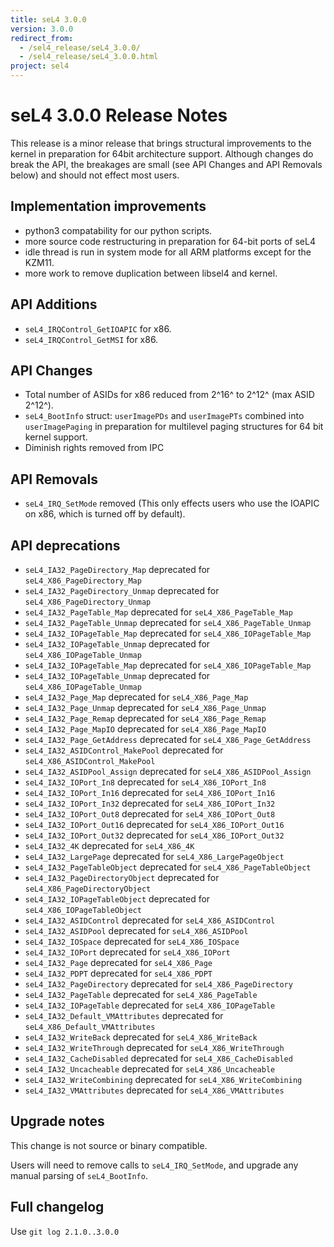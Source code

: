 ```yaml
---
title: seL4 3.0.0
version: 3.0.0
redirect_from:
  - /sel4_release/seL4_3.0.0/
  - /sel4_release/seL4_3.0.0.html
project: sel4
---
```


# seL4 3.0.0 Release Notes
 This release is a minor release that brings
structural improvements to the kernel in preparation for 64bit
architecture support. Although changes do break the API, the breakages
are small (see API Changes and API Removals below) and should not effect
most users.

## Implementation improvements


- python3 compatability for our python scripts.
- more source code restructuring in preparation for 64-bit ports
        of seL4
- idle thread is run in system mode for all ARM platforms except
        for the KZM11.
- more work to remove duplication between libsel4 and kernel.

## API Additions


- `seL4_IRQControl_GetIOAPIC` for x86.
- `seL4_IRQControl_GetMSI` for x86.

## API Changes


- Total number of ASIDs for x86 reduced from 2\^16\^ to 2\^12\^
        (max ASID 2\^12\^).
- `seL4_BootInfo` struct: `userImagePDs` and `userImagePTs` combined
        into `userImagePaging` in preparation for multilevel paging
        structures for 64 bit kernel support.
- Diminish rights removed from IPC

## API Removals


- `seL4_IRQ_SetMode` removed (This only effects users who use the
        IOAPIC on x86, which is turned off by default).

## API deprecations


- `seL4_IA32_PageDirectory_Map` deprecated for
        `seL4_X86_PageDirectory_Map`
- `seL4_IA32_PageDirectory_Unmap` deprecated for
        `seL4_X86_PageDirectory_Unmap`
- `seL4_IA32_PageTable_Map` deprecated for
        `seL4_X86_PageTable_Map`
- `seL4_IA32_PageTable_Unmap` deprecated for
        `seL4_X86_PageTable_Unmap`
- `seL4_IA32_IOPageTable_Map` deprecated for
        `seL4_X86_IOPageTable_Map`
- `seL4_IA32_IOPageTable_Unmap` deprecated for
        `seL4_X86_IOPageTable_Unmap`
- `seL4_IA32_IOPageTable_Map` deprecated for
        `seL4_X86_IOPageTable_Map`
- `seL4_IA32_IOPageTable_Unmap` deprecated for
        `seL4_X86_IOPageTable_Unmap`
- `seL4_IA32_Page_Map` deprecated for `seL4_X86_Page_Map`
- `seL4_IA32_Page_Unmap` deprecated for `seL4_X86_Page_Unmap`
- `seL4_IA32_Page_Remap` deprecated for `seL4_X86_Page_Remap`
- `seL4_IA32_Page_MapIO` deprecated for `seL4_X86_Page_MapIO`
- `seL4_IA32_Page_GetAddress` deprecated for
        `seL4_X86_Page_GetAddress`
- `seL4_IA32_ASIDControl_MakePool` deprecated for
        `seL4_X86_ASIDControl_MakePool`
- `seL4_IA32_ASIDPool_Assign` deprecated for
        `seL4_X86_ASIDPool_Assign`
- `seL4_IA32_IOPort_In8` deprecated for `seL4_X86_IOPort_In8`
- `seL4_IA32_IOPort_In16` deprecated for `seL4_X86_IOPort_In16`
- `seL4_IA32_IOPort_In32` deprecated for `seL4_X86_IOPort_In32`
- `seL4_IA32_IOPort_Out8` deprecated for `seL4_X86_IOPort_Out8`
- `seL4_IA32_IOPort_Out16` deprecated for
        `seL4_X86_IOPort_Out16`
- `seL4_IA32_IOPort_Out32` deprecated for
        `seL4_X86_IOPort_Out32`
- `seL4_IA32_4K` deprecated for `seL4_X86_4K`
- `seL4_IA32_LargePage` deprecated for `seL4_X86_LargePageObject`
- `seL4_IA32_PageTableObject` deprecated for
        `seL4_X86_PageTableObject`
- `seL4_IA32_PageDirectoryObject` deprecated for
        `seL4_X86_PageDirectoryObject`
- `seL4_IA32_IOPageTableObject` deprecated for
        `seL4_X86_IOPageTableObject`
- `seL4_IA32_ASIDControl` deprecated for `seL4_X86_ASIDControl`
- `seL4_IA32_ASIDPool` deprecated for `seL4_X86_ASIDPool`
- `seL4_IA32_IOSpace` deprecated for `seL4_X86_IOSpace`
- `seL4_IA32_IOPort` deprecated for `seL4_X86_IOPort`
- `seL4_IA32_Page` deprecated for `seL4_X86_Page`
- `seL4_IA32_PDPT` deprecated for `seL4_X86_PDPT`
- `seL4_IA32_PageDirectory` deprecated for
        `seL4_X86_PageDirectory`
- `seL4_IA32_PageTable` deprecated for `seL4_X86_PageTable`
- `seL4_IA32_IOPageTable` deprecated for `seL4_X86_IOPageTable`
- `seL4_IA32_Default_VMAttributes` deprecated for
        `seL4_X86_Default_VMAttributes`
- `seL4_IA32_WriteBack` deprecated for `seL4_X86_WriteBack`
- `seL4_IA32_WriteThrough` deprecated for `seL4_X86_WriteThrough`
- `seL4_IA32_CacheDisabled` deprecated for
        `seL4_X86_CacheDisabled`
- `seL4_IA32_Uncacheable`  deprecated for
        `seL4_X86_Uncacheable`
- `seL4_IA32_WriteCombining` deprecated for
        `seL4_X86_WriteCombining`
- `seL4_IA32_VMAttributes` deprecated for `seL4_X86_VMAttributes`

## Upgrade notes
 This change is not source or binary compatible.

Users will need to remove calls to `seL4_IRQ_SetMode`, and upgrade any
manual parsing of `seL4_BootInfo`.

## Full changelog
 Use `git log 2.1.0..3.0.0`
